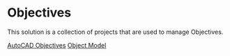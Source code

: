 # Objectives

This solution is a collection of projects that are used to manage Objectives.



[AutoCAD Objectives](./AutoCADObjectives/Docs/README.md)
[Object Model](./AutoCADObjectives/Docs/ObjectModel.md)